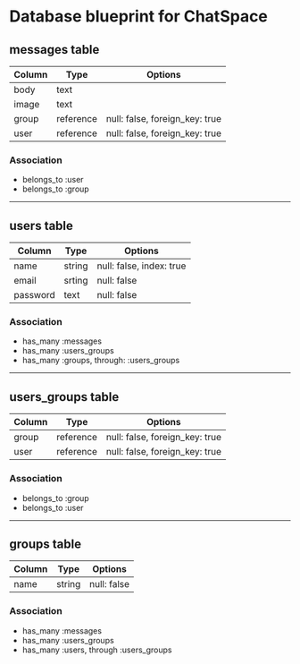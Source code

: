 # Database blueprint for ChatSpace

## messages table

|Column|Type|Options|
|------|----|-------|
|body|text|   |
|image|text|   |
|group|reference|null: false, foreign_key: true|
|user|reference|null: false, foreign_key: true|

### Association

- belongs_to :user
- belongs_to :group

---

## users table

|Column|Type|Options|
|------|----|-------|
|name|string|null: false, index: true|
|email|srting|null: false|
|password|text|null: false|

### Association

- has_many :messages
- has_many :users_groups
- has_many :groups, through: :users_groups

---

## users_groups table

|Column|Type|Options|
|------|----|-------|
|group|reference|null: false, foreign_key: true|
|user|reference|null: false, foreign_key: true|

### Association

- belongs_to :group
- belongs_to :user

---

## groups table

|Column|Type|Options|
|------|----|-------|
|name|string|null: false|

### Association

- has_many :messages
- has_many :users_groups
- has_many :users, through :users_groups

